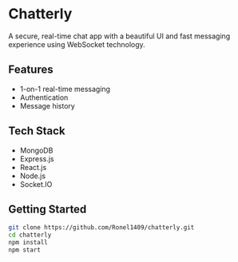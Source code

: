 # Chatterly

A secure, real-time chat app with a beautiful UI and fast messaging experience using WebSocket technology.

## Features
- 1-on-1 real-time messaging
- Authentication
- Message history

## Tech Stack
- MongoDB
- Express.js
- React.js
- Node.js
- Socket.IO

## Getting Started

```bash
git clone https://github.com/Ronel1409/chatterly.git
cd chatterly
npm install
npm start
